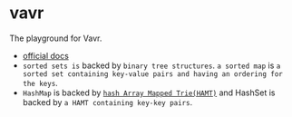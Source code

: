 # vavr
The playground for Vavr.
- [official docs](https://docs.vavr.io/)
- `sorted sets is` backed by `binary tree structures`. `a sorted map` is `a sorted set containing key-value pairs and having an ordering for the keys`.
- `HashMap` is backed by [`hash Array Mapped Trie(HAMT)`](http://lampwww.epfl.ch/papers/idealhashtrees.pdf) and HashSet is backed by `a HAMT containing key-key pairs`.
